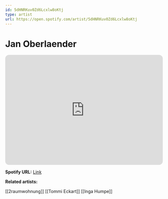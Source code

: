 ```yaml
---
id: 5dHNRKuv0Zd6Lcxlw8oKtj
type: artist
url: https://open.spotify.com/artist/5dHNRKuv0Zd6Lcxlw8oKtj
---
```

# Jan Oberlaender

<iframe style="border-radius:12px" src="https://open.spotify.com/embed/artist/5dHNRKuv0Zd6Lcxlw8oKtj" width="100%" height="352" frameBorder="0" allowfullscreen="" allow="autoplay; clipboard-write; encrypted-media; fullscreen; picture-in-picture" loading="lazy"></iframe>

**Spotify URL:** [Link](https://open.spotify.com/artist/5dHNRKuv0Zd6Lcxlw8oKtj)

**Related artists:**

[[2raumwohnung]]
[[Tommi Eckart]]
[[Inga Humpe]]
